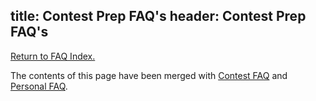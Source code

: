 title: Contest Prep FAQ's
header: Contest Prep FAQ's
---

[Return to FAQ Index.](faqs.html)

The contents of this page have been merged with
[Contest FAQ](FAQs/contest.html) and
[Personal FAQ](FAQs/personal.html).

